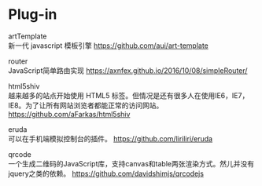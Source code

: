 # Plug-in

artTemplate       
新一代 javascript 模板引擎
https://github.com/aui/art-template

router              
JavaScript简单路由实现
https://axnfex.github.io/2016/10/08/simpleRouter/

html5shiv          
越来越多的站点开始使用 HTML5 标签。但情况是还有很多人在使用IE6，IE7，IE8。为了让所有网站浏览者都能正常的访问网站。
https://github.com/aFarkas/html5shiv

eruda       
可以在手机端模拟控制台的插件。
https://github.com/liriliri/eruda

qrcode               
一个生成二维码的JavaScript库，支持canvas和table两张渲染方式。然儿并没有jquery之类的依赖。
https://github.com/davidshimjs/qrcodejs
